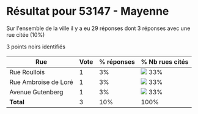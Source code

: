# Résultat pour 53147 - Mayenne

Sur l'ensemble de la ville il y a eu 29 réponses dont 3 réponses avec une rue citée (10%)

3 points noirs identifiés

| Rue | Vote | % réponses | % Nb rues cités|
|-----|------|------------|----------------|
| Rue Roullois | 1 | 3% | <img src="../../img/bar_33.gif" />&nbsp;33%|
| Rue Ambroise de Loré | 1 | 3% | <img src="../../img/bar_33.gif" />&nbsp;33%|
| Avenue Gutenberg | 1 | 3% | <img src="../../img/bar_33.gif" />&nbsp;33%|
| **Total** | 3 | 10% | 100%|
